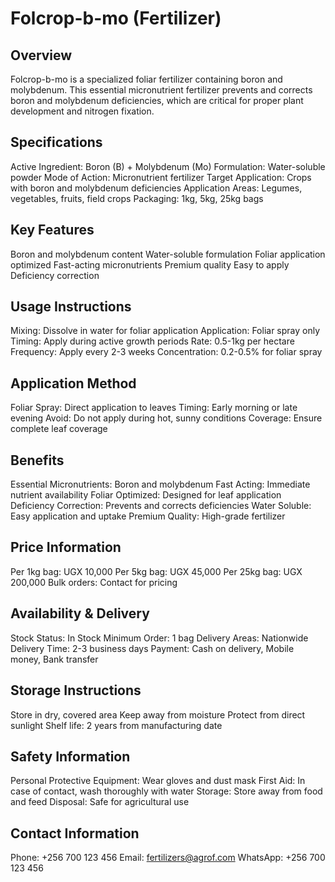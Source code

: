 # Folcrop-b-mo (Fertilizer)

## Overview
Folcrop-b-mo is a specialized foliar fertilizer containing boron and molybdenum. This essential micronutrient fertilizer prevents and corrects boron and molybdenum deficiencies, which are critical for proper plant development and nitrogen fixation.

## Specifications
Active Ingredient: Boron (B) + Molybdenum (Mo)
Formulation: Water-soluble powder
Mode of Action: Micronutrient fertilizer
Target Application: Crops with boron and molybdenum deficiencies
Application Areas: Legumes, vegetables, fruits, field crops
Packaging: 1kg, 5kg, 25kg bags

## Key Features
Boron and molybdenum content
Water-soluble formulation
Foliar application optimized
Fast-acting micronutrients
Premium quality
Easy to apply
Deficiency correction

## Usage Instructions
Mixing: Dissolve in water for foliar application
Application: Foliar spray only
Timing: Apply during active growth periods
Rate: 0.5-1kg per hectare
Frequency: Apply every 2-3 weeks
Concentration: 0.2-0.5% for foliar spray

## Application Method
Foliar Spray: Direct application to leaves
Timing: Early morning or late evening
Avoid: Do not apply during hot, sunny conditions
Coverage: Ensure complete leaf coverage

## Benefits
Essential Micronutrients: Boron and molybdenum
Fast Acting: Immediate nutrient availability
Foliar Optimized: Designed for leaf application
Deficiency Correction: Prevents and corrects deficiencies
Water Soluble: Easy application and uptake
Premium Quality: High-grade fertilizer

## Price Information
Per 1kg bag: UGX 10,000
Per 5kg bag: UGX 45,000
Per 25kg bag: UGX 200,000
Bulk orders: Contact for pricing

## Availability & Delivery
Stock Status: In Stock
Minimum Order: 1 bag
Delivery Areas: Nationwide
Delivery Time: 2-3 business days
Payment: Cash on delivery, Mobile money, Bank transfer

## Storage Instructions
Store in dry, covered area
Keep away from moisture
Protect from direct sunlight
Shelf life: 2 years from manufacturing date

## Safety Information
Personal Protective Equipment: Wear gloves and dust mask
First Aid: In case of contact, wash thoroughly with water
Storage: Store away from food and feed
Disposal: Safe for agricultural use

## Contact Information
Phone: +256 700 123 456
Email: fertilizers@agrof.com
WhatsApp: +256 700 123 456